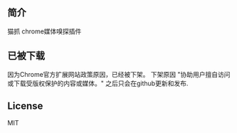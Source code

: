 ## 简介
猫抓 chrome媒体嗅探插件
## 已被下载
因为Chrome官方扩展网站政策原因，已经被下架。
下架原因
"协助用户擅自访问或下载受版权保护的内容或媒体。"
之后只会在github更新和发布.

## License
MIT
